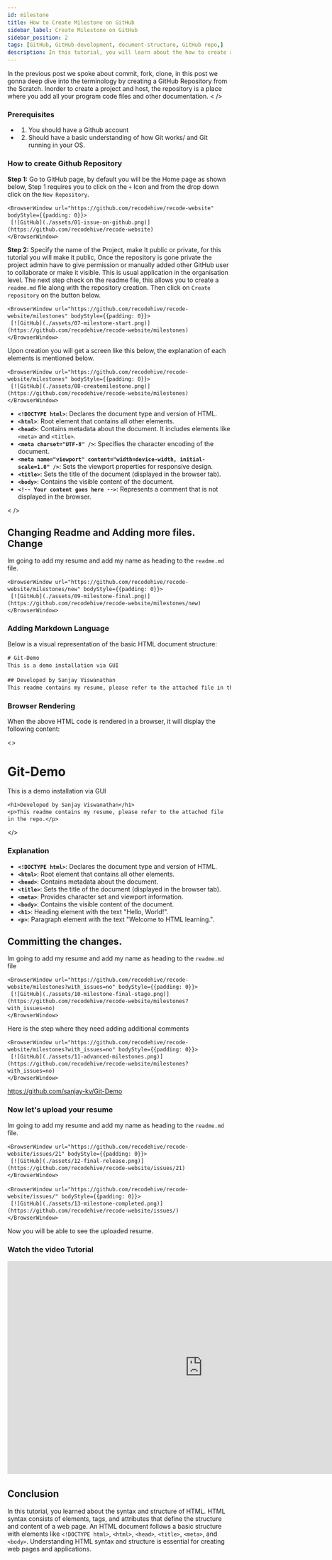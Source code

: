 ```yaml
---
id: milestone
title: How to Create Milestone on GitHub
sidebar_label: Create Milestone on GitHub
sidebar_position: 2
tags: [GitHub, GitHub-development, document-structure, GitHub repo,]
description: In this tutorial, you will learn about the how to create a GitHub repo by Online GUI interface. 
---
```


In the previous post we spoke about commit, fork, clone, in this post we gonna deep dive into the terminology by creating a GitHub Repository from the Scratch. 
Inorder to create a project and host, the repository is a place where you add all your program code files and other documentation. 
< />

### Prerequisites

- 1. You should have a Github account 
- 2. Should have a basic understanding of how Git works/ and Git running in your OS.

### How to create Github Repository

**Step 1:** Go to GitHub page, by default you will  be the Home page as shown below, Step 1 requires you to click on the ``+`` Icon and from the drop down click on the ``New Repository``.

    <BrowserWindow url="https://github.com/recodehive/recode-website" bodyStyle={{padding: 0}}>    
     [![GitHub](./assets/01-issue-on-github.png)](https://github.com/recodehive/recode-website)
    </BrowserWindow>
**Step 2:** Specify the name of the Project, make It public or private, for this tutorial you will make it public, Once the repository is gone private the project admin have to give permission or manually added other GitHub user to collaborate or make it visible. This is usual application in the organisation level. The next step check on the readme file, this allows you to create a ``readme.md`` file along with the repository creation. Then click on ``Create repository`` on the button below.


    <BrowserWindow url="https://github.com/recodehive/recode-website/milestones" bodyStyle={{padding: 0}}>    
     [![GitHub](./assets/07-milestone-start.png)](https://github.com/recodehive/recode-website/milestones)
    </BrowserWindow>

Upon creation you will get a screen like this below, the explanation of each elements is mentioned below. 
 
    <BrowserWindow url="https://github.com/recodehive/recode-website/milestones" bodyStyle={{padding: 0}}>    
     [![GitHub](./assets/08-createmilestone.png)](https://github.com/recodehive/recode-website/milestones)
    </BrowserWindow>

- **`<!DOCTYPE html>`**: Declares the document type and version of HTML.
- **`<html>`**: Root element that contains all other elements.
- **`<head>`**: Contains metadata about the document. It includes elements like `<meta>` and `<title>`.
- **`<meta charset="UTF-8" />`**: Specifies the character encoding of the document.
- **`<meta name="viewport" content="width=device-width, initial-scale=1.0" />`**: Sets the viewport properties for responsive design.
- **`<title>`**: Sets the title of the document (displayed in the browser tab).
- **`<body>`**: Contains the visible content of the document.
- **`<!-- Your content goes here -->`**: Represents a comment that is not displayed in the browser.



< />

## Changing Readme and Adding more files. Change

Im going to add my resume and add my name as heading to the ``readme.md`` file.

    <BrowserWindow url="https://github.com/recodehive/recode-website/milestones/new" bodyStyle={{padding: 0}}>    
     [![GitHub](./assets/09-milestone-final.png)](https://github.com/recodehive/recode-website/milestones/new)
    </BrowserWindow>

### Adding Markdown Language

Below is a visual representation of the basic HTML document structure:
```html title="readme.md"
# Git-Demo
This is a demo installation via GUI

## Developed by Sanjay Viswanathan
This readme contains my resume, please refer to the attached file in the repo.
```


### Browser Rendering

When the above HTML code is rendered in a browser, it will display the following content:

<BrowserWindow url="https://github.com/sanjay-kv/Git-Demo/edit/main/README.md">
  <>
    <h1>Git-Demo</h1>
    <p>This is a demo installation via GUI</p>

    <h1>Developed by Sanjay Viswanathan</h1>
    <p>This readme contains my resume, please refer to the attached file in the repo.</p>
    
  </>
</BrowserWindow>

### Explanation

- **`<!DOCTYPE html>`**: Declares the document type and version of HTML.
- **`<html>`**: Root element that contains all other elements.
- **`<head>`**: Contains metadata about the document.
- **`<title>`**: Sets the title of the document (displayed in the browser tab).
- **`<meta>`**: Provides character set and viewport information.
- **`<body>`**: Contains the visible content of the document.
- **`<h1>`**: Heading element with the text "Hello, World!".
- **`<p>`**: Paragraph element with the text "Welcome to HTML learning.".

## Committing the changes.

Im going to add my resume and add my name as heading to the ``readme.md`` file

    <BrowserWindow url="https://github.com/recodehive/recode-website/milestones?with_issues=no" bodyStyle={{padding: 0}}>    
     [![GitHub](./assets/10-milestone-final-stage.png)](https://github.com/recodehive/recode-website/milestones?with_issues=no)
    </BrowserWindow>

Here is the step where they need adding additional comments

    <BrowserWindow url="https://github.com/recodehive/recode-website/milestones?with_issues=no" bodyStyle={{padding: 0}}>    
     [![GitHub](./assets/11-advanced-milestones.png)](https://github.com/recodehive/recode-website/milestones?with_issues=no)
    </BrowserWindow>



https://github.com/sanjay-kv/Git-Demo

### Now let's upload your resume

Im going to add my resume and add my name as heading to the ``readme.md`` file.

    <BrowserWindow url="https://github.com/recodehive/recode-website/issues/21" bodyStyle={{padding: 0}}>    
     [![GitHub](./assets/12-final-release.png)](https://github.com/recodehive/recode-website/issues/21)
    </BrowserWindow>

    <BrowserWindow url="https://github.com/recodehive/recode-website/issues/" bodyStyle={{padding: 0}}>    
     [![GitHub](./assets/13-milestone-completed.png)](https://github.com/recodehive/recode-website/issues/)
    </BrowserWindow>



Now you will be able to see the uploaded resume. 

### Watch the video Tutorial

<iframe width="880" height="480" src="https://www.youtube.com/embed/XWjx-RjmhRM?list=PLrLTYhoDFx-kiuFiGQqVpYYZ56pIhUW63" title="How to create your first GitHub repository" frameborder="0" allow="accelerometer; autoplay; clipboard-write; encrypted-media; gyroscope; picture-in-picture; web-share" referrerpolicy="strict-origin-when-cross-origin" allowfullscreen></iframe>

## Conclusion

In this tutorial, you learned about the syntax and structure of HTML. HTML syntax consists of elements, tags, and attributes that define the structure and content of a web page. An HTML document follows a basic structure with elements like `<!DOCTYPE html>`, `<html>`, `<head>`, `<title>`, `<meta>`, and `<body>`. Understanding HTML syntax and structure is essential for creating web pages and applications.
